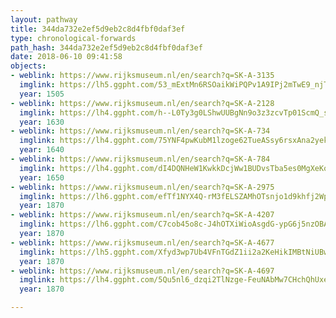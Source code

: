 ```yaml
---
layout: pathway
title: 344da732e2ef5d9eb2c8d4fbf0daf3ef
type: chronological-forwards
path_hash: 344da732e2ef5d9eb2c8d4fbf0daf3ef
date: 2018-06-10 09:41:58
objects:
- weblink: https://www.rijksmuseum.nl/en/search?q=SK-A-3135
  imglink: https://lh5.ggpht.com/53_mExtMn6RSOaikWiPQPv1A9IPj2mTwE9_njT0JcZjZlDNAtAfko_5K-dkkMIocTXX9oUql-KPgONLvBEI2QQll4g=s200
  year: 1505
- weblink: https://www.rijksmuseum.nl/en/search?q=SK-A-2128
  imglink: https://lh4.ggpht.com/h--L0Ty3g0LShwUUBgNn9o3z3zcvTp01ScmQ_sebYT1WL5GolcLT_KCi_JqJH7gdwHQxp1XWojIqfDmM-Qr8mIH6ITJ6=s200
  year: 1630
- weblink: https://www.rijksmuseum.nl/en/search?q=SK-A-734
  imglink: https://lh4.ggpht.com/75YNF4pwKubM1lzoge62TueASsy6rsxAna2yekII9oSyXKDdrEM0anRhoYSUshr2YiziAy1mF-gKseQn7EDeP2lXCc8=s200
  year: 1640
- weblink: https://www.rijksmuseum.nl/en/search?q=SK-A-784
  imglink: https://lh4.ggpht.com/dI4DQNHeW1KwkkDcjWw1BUDvsTba5es0MgXeKo1d_0uJAa6Jagv2g8oy7_mUwiADVFHH6i7LsywPnrsdrBYJ9cAOGPI=s200
  year: 1650
- weblink: https://www.rijksmuseum.nl/en/search?q=SK-A-2975
  imglink: https://lh6.ggpht.com/efTf1NYX4Q-rM3fELSZAMhOTsnjo1d9khfj2Wpz-0MCPExkvabM4JUgLJu66GEf7TXrjoLKCtyz3EAIttoxNSmqhlA=s200
  year: 1870
- weblink: https://www.rijksmuseum.nl/en/search?q=SK-A-4207
  imglink: https://lh6.ggpht.com/C7cob45o8c-J4hOTXiWioAsgdG-ypG6j5nzOBAr_F6exK6_3IN8NDbPqskgminKQ7ofkmYeUySyyZtnolZbP2YoPcA=s200
  year: 1870
- weblink: https://www.rijksmuseum.nl/en/search?q=SK-A-4677
  imglink: https://lh5.ggpht.com/Xfyd3wp7Ub4VFnTGdZ1ii2a2KeHikIMBtNiUBwGBlVeb1KDhgIlH4FARrsrxtHcI6nYL8DrVGem8ng0TNDSYfLUhlUOM=s200
  year: 1870
- weblink: https://www.rijksmuseum.nl/en/search?q=SK-A-4697
  imglink: https://lh4.ggpht.com/5Qu5nl6_dzqi2TlNzge-FeuNAbMw7CHchQhUxeQS-trw_9D2q0gaWjIVMDbGlJwvuNtyH6EOl-3cCk6O3a1OpPNhSQgm=s200
  year: 1870

---
```

